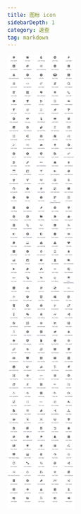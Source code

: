 ```yaml
---
title: 图标 icon
sidebarDepth: 1
category: 速查
tag: markdown
---
```


![图标支持](./assets/image-20240527144944186.png)